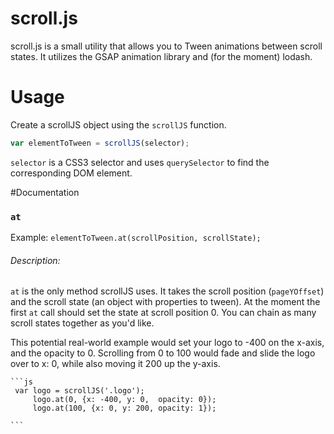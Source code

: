 # scroll.js
scroll.js is a small utility that allows you to Tween animations between scroll states. It utilizes the GSAP animation library and (for the moment) lodash.

# Usage

Create a scrollJS object using the `scrollJS` function.

```js
var elementToTween = scrollJS(selector);
```

`selector` is a CSS3 selector and uses `querySelector` to find the corresponding DOM element.


#Documentation

### `at`
Example:
`elementToTween.at(scrollPosition, scrollState);`

###### Description:
   `at` is the only method scrollJS uses. It takes the scroll position (`pageYOffset`) and the scroll state (an object with properties to tween).
    At the moment the first `at` call should set the state at scroll position 0. You can chain as many scroll states together as you'd like.

   This potential real-world example would set your logo to -400 on the x-axis, and the opacity to 0. Scrolling from 0 to 100 would fade and slide
                                                                                                                                                     the logo over to x: 0, while also moving it 200 up the y-axis.

    ```js
     var logo = scrollJS('.logo');
         logo.at(0, {x: -400, y: 0,  opacity: 0});
         logo.at(100, {x: 0, y: 200, opacity: 1});

    ```

